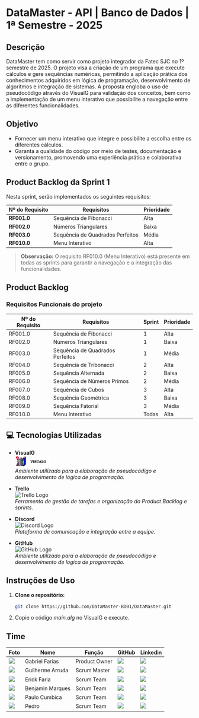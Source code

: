 # DataMaster - API | Banco de Dados | 1ª Semestre - 2025

## Descrição
DataMaster tem como servir como projeto integrador da Fatec SJC no 1º semestre de 2025. O projeto visa a criação de um programa que execute cálculos e gere sequências numéricas, permitindo a aplicação prática dos conhecimentos adquiridos em lógica de programação, desenvolvimento de algoritmos e integração de sistemas. A proposta engloba o uso de pseudocódigo através do VisualG para validação dos conceitos, bem como a implementação de um menu interativo que possibilite a navegação entre as diferentes funcionalidades.

## Objetivo
- Fornecer um menu interativo que integre e possibilite a escolha entre os diferentes cálculos.
- Garanta a qualidade do código por meio de testes, documentação e versionamento, promovendo uma experiência prática e colaborativa entre o grupo.

## Product Backlog da Sprint 1

Nesta sprint, serão implementados os seguintes requisitos:

| Nº do Requisito | Requisitos                       | Prioridade |
| --------------- | -------------------------------- | ---------- |
| **RF001.0**    | Sequência de Fibonacci           | Alta       |
| **RF002.0**    | Números Triangulares             | Baixa      |
| **RF003.0**    | Sequência de Quadrados Perfeitos | Média      |
| **RF010.0**    | Menu Interativo                  | Alta       |

> **Observação:** O requisito RF010.0 (Menu Interativo) está presente em todas as sprints para garantir a navegação e a integração das funcionalidades.

## Product Backlog

### Requisitos Funcionais do projeto

| Nº do Requisito | Requisitos                             | Sprint | Prioridade |
| --------------- | -------------------------------------- | ------ | ---------- |
| RF001.0         | Sequência de Fibonacci                 | 1      | Alta       |
| RF002.0         | Números Triangulares                   | 1      | Baixa      |
| RF003.0         | Sequência de Quadrados Perfeitos       | 1      | Média      |
| RF004.0         | Sequência de Tribonacci                | 2      | Alta       |
| RF005.0         | Sequência Alternada                    | 2      | Baixa      |
| RF006.0         | Sequência de Números Primos            | 2      | Média      |
| RF007.0         | Sequência de Cubos                     | 3      | Alta       |
| RF008.0         | Sequência Geométrica                   | 3      | Baixa      |
| RF009.0         | Sequência Fatorial                     | 3      | Média      |
| RF010.0         | Menu Interativo                        | Todas  | Alta       |

## 💻 Tecnologias Utilizadas

- **VisualG**  
   <img src="src/img_team/Logo_VisualG.jpg" width="95px">  
  *Ambiente utilizado para a elaboração de pseudocódigo e desenvolvimento de lógica de programação.*

- **Trello**  
  ![Trello Logo](https://img.shields.io/badge/Trello-0052CC?style=for-the-badge&logo=trello&logoColor=white)  
  *Ferramenta de gestão de tarefas e organização do Product Backlog e sprints.*

- **Discord**  
  ![Discord Logo](https://img.shields.io/badge/Discord-7289DA?style=for-the-badge&logo=discord&logoColor=white)  
  *Plataforma de comunicação e integração entre a equipe.*

- **GitHub**  
  ![GitHub Logo](https://img.shields.io/badge/GitHub-100000?style=for-the-badge&logo=github&logoColor=white)  
  *Ambiente utilizado para a elaboração de pseudocódigo e desenvolvimento de lógica de programação.*
  
## Instruções de Uso

1. **Clone o repositório:**
   ```bash
   git clone https://github.com/DataMaster-BD01/DataMaster.git
2. Copie o código *main.alg* no VisualG e execute.
   

## Time

| Foto                            | Nome               | Função          | GitHub                                                                                                                      | Linkedin                                                                                                                  |
| ------------------------------- | ------------------ | --------------- | --------------------------------------------------------------------------------------------------------------------------- | ------------------------------------------------------------------------------------------------------------------------- |
| <img src="src/img_team/Gabriel.jpg" width=50px> | Gabriel Farias     | Product Owner   | <a href="https://github.com/FariasTheProgrammer"><img src="https://img.shields.io/badge/GitHub-100000?style=for-the-badge&logo=github&logoColor=white"></a>     | <a href="https://www.linkedin.com/in/gabrielrodfarias/"><img src="https://img.shields.io/badge/LinkedIn-0077B5?style=for-the-badge&logo=linkedin&logoColor=white"></a> |
| <img src="src/img_team/Guilherme.jpg" width=50px> | Guilherme Arruda   | Scrum Master    | <a href="https://github.com/guiggaaz"><img src="https://img.shields.io/badge/GitHub-100000?style=for-the-badge&logo=github&logoColor=white"></a>     | <a href="linkedin.com/in/guilherme-almeida-de-arruda-368959332"><img src="https://img.shields.io/badge/LinkedIn-0077B5?style=for-the-badge&logo=linkedin&logoColor=white"></a> |
| <img src="src/img_team/Erick.jpg" width=50px>     | Erick Faria        | Scrum Team      | <a href="https://github.com/ErickvFaria"><img src="https://img.shields.io/badge/GitHub-100000?style=for-the-badge&logo=github&logoColor=white"></a> | <a href="https://www.linkedin.com/in/%C3%A9rick-vin%C3%ADcius-79193b253/"><img src="https://img.shields.io/badge/LinkedIn-0077B5?style=for-the-badge&logo=linkedin&logoColor=white"></a> |
| <img src="src/img_team/Benjamin.jpg" width=50px>  | Benjamin Marques   | Scrum Team      | <a href="https://github.com/maarquueess"><img src="https://img.shields.io/badge/GitHub-100000?style=for-the-badge&logo=github&logoColor=white"></a>     | <a href="https://www.linkedin.com/in/benjamin-do-prado-marques-benedito-48a4bb359?trk=contact-info"><img src="https://img.shields.io/badge/LinkedIn-0077B5?style=for-the-badge&logo=linkedin&logoColor=white"></a> |
| <img src="src/img_team/Paulo.jpeg" width=50px>     | Paulo Cumbica      | Scrum Team      | <a href="https://github.com/cumbicaphs"><img src="https://img.shields.io/badge/GitHub-100000?style=for-the-badge&logo=github&logoColor=white"></a>     | <a href="https://www.linkedin.com/in/paulo-h-s-cumbica-ba64711b7/"><img src="https://img.shields.io/badge/LinkedIn-0077B5?style=for-the-badge&logo=linkedin&logoColor=white"></a> |
| <img src="src/img_team/Pedro.jpg" width=50px>     | Pedro              | Scrum Team      | <a href="https://github.com/pedroquirino"><img src="https://img.shields.io/badge/GitHub-100000?style=for-the-badge&logo=github&logoColor=white"></a>     | <a href="https://www.linkedin.com/in/pedro-quirino-909aa8270/"><img src="https://img.shields.io/badge/LinkedIn-0077B5?style=for-the-badge&logo=linkedin&logoColor=white"></a> |


